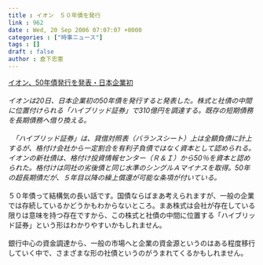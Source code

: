 ```yaml
---
title : イオン　５０年債を発行
link : 962
date : Wed, 20 Sep 2006 07:07:07 +0000
categories : ["時事ニュース"]
tags : []
draft : false
author : 倉下忠憲
---
```


<A HREF="http://www.nikkei.co.jp/news/sangyo/20060920AT3L2003B20092006.html" TARGET="_blank">イオン、50年債発行を発表・日本企業初</A><BR><BR><I>イオンは20日、日本企業初の50年債を発行すると発表した。株式と社債の中間に位置付けられる「ハイブリッド証券」で310億円を調達する。既存の短期債務を長期債務へ借り換える。<BR><BR>　「ハイブリッド証券」は、貸借対照表（バランスシート）上は全額負債に計上するが、格付け会社から一定割合を有利子負債ではなく資本として認められる。イオンの新社債は、格付け投資情報センター（Ｒ＆Ｉ）から50％を資本と認められた。格付けは同社の劣後債と同じ水準のシングルＡマイナスを取得。50年の超長期債だが、５年目以降の繰上償還が可能な条項が付いている。</I><BR><BR>５０年債って結構気の長い話です。国債ならばまあ考えられますが、一般の企業では存続しているかどうかもわからないところ。まあ株式は会社が存在している限りは意味を持つ存在ですから、この株式と社債の中間に位置する「ハイブリッド証券」という形はわかりやすいかもしれません。<BR><BR>銀行中心の資金調達から、一般の市場へと企業の資金源というのはある程度移行していく中で、さまざまな形の社債というのがうまれてくるかもしれません。<BR><BR><br><br>
